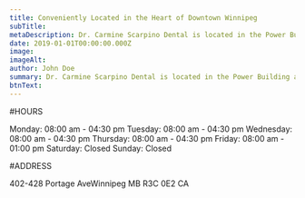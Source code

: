 ```yaml
---
title: Conveniently Located in the Heart of Downtown Winnipeg
subTitle:
metaDescription: Dr. Carmine Scarpino Dental is located in the Power Building at 428 Portage Ave.
date: 2019-01-01T00:00:00.000Z
image:
imageAlt:
author: John Doe
summary: Dr. Carmine Scarpino Dental is located in the Power Building at 428 Portage Ave.
btnText:
---
```


#HOURS

Monday: 08:00 am - 04:30 pm
Tuesday: 08:00 am - 04:30 pm
Wednesday: 08:00 am - 04:30 pm
Thursday: 08:00 am - 04:30 pm
Friday: 08:00 am - 01:00 pm
Saturday: Closed
Sunday: Closed

#ADDRESS

402-428 Portage AveWinnipeg MB R3C 0E2 CA
